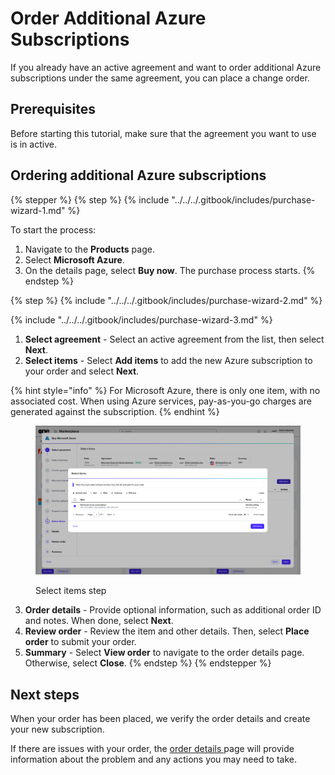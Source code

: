 # Order Additional Azure Subscriptions

If you already have an active agreement and want to order additional Azure subscriptions under the same agreement, you can place a change order.&#x20;

## Prerequisites

Before starting this tutorial, make sure that the agreement you want to use is in active.

## Ordering additional Azure subscriptions <a href="#id-1.-launch-the-purchase-wizard" id="id-1.-launch-the-purchase-wizard"></a>

{% stepper %}
{% step %}
{% include "../../../.gitbook/includes/purchase-wizard-1.md" %}

To start the process:

1. Navigate to the **Products** page.&#x20;
2. Select **Microsoft Azure**.
3. On the details page, select **Buy now**. The purchase process starts.
{% endstep %}

{% step %}
{% include "../../../.gitbook/includes/purchase-wizard-2.md" %}

{% include "../../../.gitbook/includes/purchase-wizard-3.md" %}

1. **Select agreement** - Select an active agreement from the list, then select **Next**.&#x20;
2. **Select items** - Select **Add items** to add the new Azure subscription to your order and select **Next**.&#x20;

{% hint style="info" %}
For Microsoft Azure, there is only one item, with no associated cost. When using Azure services, pay-as-you-go charges are generated against the subscription.
{% endhint %}

<div data-with-frame="true"><figure><img src="../../../.gitbook/assets/image (1032).png" alt=""><figcaption><p>Select items step</p></figcaption></figure></div>

3. **Order details** - Provide optional information, such as additional order ID and notes. When done, select **Next**.
4. **Review order** - Review the item and other details. Then, select **Place order** to submit your order.
5. **Summary** - Select **View order** to navigate to the order details page. Otherwise, select **Close**.
{% endstep %}
{% endstepper %}

## Next steps <a href="#id-1.-launch-the-purchase-wizard" id="id-1.-launch-the-purchase-wizard"></a>

When your order has been placed, we verify the order details and create your new subscription.&#x20;

If there are issues with your order, the [order details ](https://docs.platform.softwareone.com/modules-and-features/marketplace/orders#subscription-details)page will provide information about the problem and any actions you may need to take.
